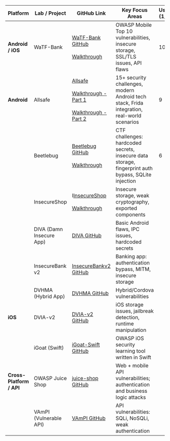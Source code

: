 
| Platform                 | Lab / Project            | GitHub Link                                                                                                                                                                                                                                                                 | Key Focus Areas                                                                                     | Useful (1/10) |
| ------------------------ | ------------------------ | --------------------------------------------------------------------------------------------------------------------------------------------------------------------------------------------------------------------------------------------------------------------------- | --------------------------------------------------------------------------------------------------- | ------------- |
| **Android / iOS**        | WaTF-Bank                | [WaTF-Bank GitHub](https://github.com/WaTF-Team/WaTF-Bank/tree/master)<br><br>[Walkthrough](https://medium.com/@gpetro/watf-bank-walkthrough-41bb7a9ceb0e)                                                                                                                  | OWASP Mobile Top 10 vulnerabilities, insecure storage, SSL/TLS issues, API flaws                    | 10            |
| **Android**              | Allsafe                  | [Allsafe](https://github.com/t0thkr1s/allsafe-android?utm_source=chatgpt.com)<br><br>[Walkthrough - Part 1](https://justahmed.github.io/android/Allsafe-Walkthrough-Part-1/)<br><br>[Walkthrough - Part 2](https://justahmed.github.io/android/Allsafe-Walkthrough-Part-2/) | 15+ security challenges, modern Android tech stack, Frida integration, real-world scenarios         | 9             |
|                          | Beetlebug                | [Beetlebug GitHub](https://github.com/hafiz-ng/Beetlebug)<br><br>[Walkthrough](https://medium.com/@68abdelrahmanmohamed/beetlebug-android-ctf-walk-through-19a18ffce9ad)                                                                                                    | CTF challenges: hardcoded secrets, insecure data storage, fingerprint auth bypass, SQLite injection | 6             |
|                          | InsecureShop             | I[InsecureShop](https://github.com/hax0rgb/InsecureShop)<br><br>[Walkthrough](https://itsfading.github.io/posts/Insecureshop-Android-Vulnerable-Application-Writeup/)                                                                                                       | Insecure storage, weak cryptography, exported components                                            |               |
|                          | DIVA (Damn Insecure App) | [DIVA GitHub](https://github.com/OWASP/DIVA-Android)                                                                                                                                                                                                                        | Basic Android flaws, IPC issues, hardcoded secrets                                                  |               |
|                          | InsecureBank v2          | [InsecureBankv2 GitHub](https://github.com/OWASP/InsecureBankv2)                                                                                                                                                                                                            | Banking app: authentication bypass, MITM, insecure storage                                          |               |
|                          | DVHMA (Hybrid App)       | [DVHMA GitHub](https://github.com/OWASP/DVHMA)                                                                                                                                                                                                                              | Hybrid/Cordova vulnerabilities                                                                      |               |
| **iOS**                  | DVIA-v2                  | [DVIA-v2 GitHub](https://github.com/OWASP/DVIA-v2)                                                                                                                                                                                                                          | iOS storage issues, jailbreak detection, runtime manipulation                                       |               |
|                          | iGoat (Swift)            | [iGoat-Swift GitHub](https://github.com/OWASP/iGoat-Swift)                                                                                                                                                                                                                  | OWASP iOS security learning tool written in Swift                                                   |               |
| **Cross-Platform / API** | OWASP Juice Shop         | [juice-shop GitHub](https://github.com/OWASP/juice-shop)                                                                                                                                                                                                                    | Web + mobile API vulnerabilities; authentication and business logic attacks                         |               |
|                          | VAmPI (Vulnerable API)   | [VAmPI GitHub](https://github.com/OWASP/VAmPI)                                                                                                                                                                                                                              | API vulnerabilities: SQLi, NoSQLi, weak authentication                                              |               |

